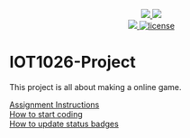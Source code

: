 <p align="center">
	<a href="https://github.com/roshan7171/IOT1026-Project/actions/workflows/ci.yml">
    <img src="https://github.com/roshan7171/IOT1026-Project/actions/workflows/ci.yml/badge.svg"/>
    </a>
	<a href="https://github.com/roshan7171/IOT1026-Project/actions/workflows/formatting.yml">
    <img src="https://github.com/roshan7171/IOT1026-Project/actions/workflows/formatting.yml/badge.svg"/>
	<br/>
    <a href="https://codecov.io/gh/roshan7171/IOT1026-Project" > 
    <img src="https://codecov.io/gh/roshan7171/IOT1026-Project/branch/main/graph/badge.svg?token=JS0857X5JD"/> 
	<img title="MIT License" alt="license" src="https://img.shields.io/badge/license-MIT-informational?style=flat-square">	
    </a>
</p>

# IOT1026-Project
This project is all about making a online game.

[Assignment Instructions](docs/instructions.md)  
[How to start coding](docs/how-to-use.md)  
[How to update status badges](docs/how-to-update-badges.md)
